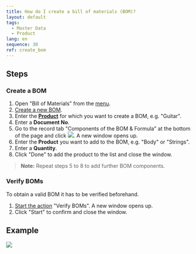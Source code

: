 ```yaml
---
title: How do I create a bill of materials (BOM)?
layout: default
tags:
  - Master Data
  - Product
lang: en
sequence: 30
ref: create_bom
---
```


## Steps

### Create a BOM
1. Open "Bill of Materials" from the [menu](Menu).
1. [Create a new BOM](New_Record_Window).
1. Enter the [**Product**](NewProduct) for which you want to create a BOM, e.g. "Guitar".
1. Enter a **Document No**.
1. Go to the record tab "Components of the BOM & Formula" at the bottom of the page and click ![](assets/Add_New_Button.png). A new window opens up.
1. Enter the **Product** you want to add to the BOM, e.g. "Body" or "Strings".
1. Enter a **Quantity**.
1. Click "Done" to add the product to the list and close the window.
 >**Note:** Repeat steps 5 to 8 to add further BOM components.

### Verify BOMs
To obtain a valid BOM it has to be verified beforehand.

1. [Start the action](StartAction) "Verify BOMs". A new window opens up.
1. Click "Start" to confirm and close the window.

## Example
![](assets/Create_BOM.gif)
